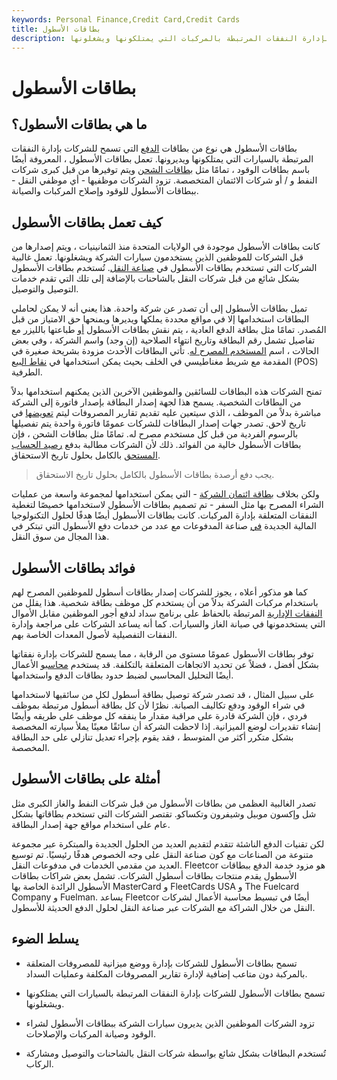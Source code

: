```yaml
---
keywords: Personal Finance,Credit Card,Credit Cards
title: بطاقات الأسطول
description: بطاقات الأسطول هي نوع من بطاقات الدفع التي تسمح للشركات بإدارة النفقات المرتبطة بالمركبات التي يمتلكونها ويشغلونها.
---
```


# بطاقات الأسطول
## ما هي بطاقات الأسطول؟

بطاقات الأسطول هي نوع من بطاقات [الدفع](/payment) التي تسمح للشركات بإدارة النفقات المرتبطة بالسيارات التي يمتلكونها ويديرونها. تعمل بطاقات الأسطول ، المعروفة أيضًا باسم بطاقات الوقود ، تمامًا مثل [بطاقات الشحن](/chargecard) ويتم توفيرها من قبل كبرى شركات النفط و / أو شركات الائتمان المتخصصة. تزود الشركات موظفيها - أي موظفي النقل - ببطاقات الأسطول للوقود وإصلاح المركبات والصيانة.

## كيف تعمل بطاقات الأسطول

كانت بطاقات الأسطول موجودة في الولايات المتحدة منذ الثمانينيات ، ويتم إصدارها من قبل الشركات للموظفين الذين يستخدمون سيارات الشركة ويشغلونها. تعمل غالبية الشركات التي تستخدم بطاقات الأسطول في [صناعة النقل](/transportation_sector). تُستخدم بطاقات الأسطول بشكل شائع من قبل شركات النقل بالشاحنات بالإضافة إلى تلك التي تقدم خدمات التوصيل والتوصيل.

تميل بطاقات الأسطول إلى أن تصدر عن شركة واحدة. هذا يعني أنه لا يمكن لحاملي البطاقات استخدامها إلا في مواقع محددة يملكها ويديرها ويمنحها حق الامتياز من قبل المُصدر. تمامًا مثل بطاقة الدفع العادية ، يتم نقش بطاقات الأسطول [أو](/embossed-card) طباعتها بالليزر مع تفاصيل تشمل رقم البطاقة وتاريخ انتهاء الصلاحية (إن وجد) واسم الشركة ، وفي بعض الحالات ، اسم [المستخدم المصرح له](/credit-card-authorized-user). تأتي البطاقات الأحدث مزودة بشريحة صغيرة في المقدمة مع شريط مغناطيسي في الخلف بحيث يمكن استخدامها في [نقاط البيع](/point-of-sale) (POS) الطرفية.

تمنح الشركات هذه البطاقات للسائقين والموظفين الآخرين الذين يمكنهم استخدامها بدلاً من البطاقات الشخصية. يسمح هذا لجهة إصدار البطاقة بإصدار فاتورة إلى الشركة مباشرة بدلاً من الموظف ، الذي سيتعين عليه تقديم تقارير المصروفات ليتم [تعويضها](/reimbursement) في تاريخ لاحق. تصدر جهات إصدار البطاقات للشركات عمومًا فاتورة واحدة يتم تفصيلها بالرسوم الفردية من قبل كل مستخدم مصرح له. تمامًا مثل بطاقات الشحن ، فإن بطاقات الأسطول خالية من الفوائد. ذلك لأن الشركات مطالبة بدفع [رصيد الحساب المستحق](/accountbalance) بالكامل بحلول تاريخ الاستحقاق.

> يجب دفع أرصدة بطاقات الأسطول بالكامل بحلول تاريخ الاستحقاق.

>

ولكن بخلاف [بطاقة ائتمان الشركة](/creditcard) - التي يمكن استخدامها لمجموعة واسعة من عمليات الشراء المصرح بها مثل السفر - تم تصميم بطاقات الأسطول لاستخدامها خصيصًا لتغطية النفقات المتعلقة بإدارة المركبات. كانت بطاقات الأسطول أيضًا هدفًا لحلول التكنولوجيا المالية الجديدة [في](/fintech) صناعة المدفوعات مع عدد من خدمات دفع الأسطول التي تبتكر في هذا المجال من سوق النقل.

## فوائد بطاقات الأسطول

كما هو مذكور أعلاه ، يجوز للشركات إصدار بطاقات أسطول للموظفين المصرح لهم باستخدام مركبات الشركة بدلاً من أن يستخدم كل موظف بطاقة شخصية. هذا يقلل من [النفقات الإدارية](/administrative-expenses) المرتبطة بالحفاظ على برنامج سداد لدفع أجور الموظفين مقابل الأموال التي يستخدمونها في صيانة الغاز والسيارات. كما أنه يساعد الشركات على مراجعة وإدارة النفقات التفصيلية لأصول المعدات الخاصة بهم.

توفر بطاقات الأسطول عمومًا مستوى من الرقابة ، مما يسمح للشركات بإدارة نفقاتها بشكل أفضل ، فضلاً عن تحديد الاتجاهات المتعلقة بالتكلفة. قد يستخدم [محاسبو](/accountant) الأعمال أيضًا التحليل المحاسبي لضبط حدود بطاقات الدفع واستخدامها.

على سبيل المثال ، قد تصدر شركة توصيل بطاقة أسطول لكل من سائقيها لاستخدامها في شراء الوقود ودفع تكاليف الصيانة. نظرًا لأن كل بطاقة أسطول مرتبطة بموظف فردي ، فإن الشركة قادرة على مراقبة مقدار ما ينفقه كل موظف على طريقه وأيضًا إنشاء تقديرات لوضع الميزانية. إذا لاحظت الشركة أن سائقًا معينًا يملأ سيارته المخصصة بشكل متكرر أكثر من المتوسط ، فقد يقوم بإجراء تعديل تنازلي على حد البطاقة المخصصة.

## أمثلة على بطاقات الأسطول

تصدر الغالبية العظمى من بطاقات الأسطول من قبل شركات النفط والغاز الكبرى مثل شل وإكسون موبيل وشيفرون وتكساكو. تقتصر الشركات التي تستخدم بطاقاتها بشكل عام على استخدام مواقع جهة إصدار البطاقة.

لكن تقنيات الدفع الناشئة تتقدم لتقديم العديد من الحلول الجديدة والمبتكرة عبر مجموعة متنوعة من الصناعات مع كون صناعة النقل على وجه الخصوص هدفًا رئيسيًا. تم توسيع العديد من مقدمي الخدمات في مدفوعات النقل. Fleetcor هو مزود خدمة الدفع ببطاقات الأسطول يقدم منتجات بطاقات أسطول الشركات. تشمل بعض شراكات بطاقات الأسطول الرائدة الخاصة بها MasterCard و FleetCards USA و The Fuelcard Company و Fuelman. يساعد Fleetcor أيضًا في تبسيط محاسبة الأعمال لشركات النقل من خلال الشراكة مع الشركات عبر صناعة النقل لحلول الدفع الحديثة للأسطول.

## يسلط الضوء

- تسمح بطاقات الأسطول للشركات بإدارة ووضع ميزانية للمصروفات المتعلقة بالمركبة دون متاعب إضافية لإدارة تقارير المصروفات المكلفة وعمليات السداد.

- تسمح بطاقات الأسطول للشركات بإدارة النفقات المرتبطة بالسيارات التي يمتلكونها ويشغلونها.

- تزود الشركات الموظفين الذين يديرون سيارات الشركة ببطاقات الأسطول لشراء الوقود وصيانة المركبات والإصلاحات.

- تُستخدم البطاقات بشكل شائع بواسطة شركات النقل بالشاحنات والتوصيل ومشاركة الركاب.

